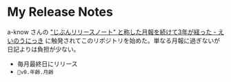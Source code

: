 # My Release Notes

a-know さんの ["じぶんリリースノート" と称した月報を続けて3年が経った - えいのうにっき](https://blog.a-know.me/entry/2019/02/02/214612)
に触発されてこのリポジトリを始めた。単なる月報に過ぎないが日記よりは負担が少ない。

- 毎月最終日にリリース
- `v0.年齢.月齢`
